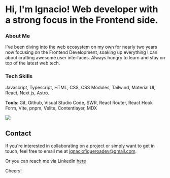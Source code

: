 # Hi, I'm Ignacio! Web developer with a strong focus in the Frontend side.

### About Me
I've been diving into the web ecosystem on my own for nearly two years now focusing on the Frontend Development, soaking up everything I can about crafting awesome user interfaces. Always hungry to learn and stay on top of the latest web tech.

### Tech Skills
Javascript, Typescript, HTML, CSS, CSS Modules, Tailwind, Material UI, React, Next.js, Astro.
 
**Tools**:
Git, Github, Visual Studio Code, SWR, React Router, React Hook Form, Vite, pnpm, Velite, Contentlayer, MDX

![](https://github-readme-stats.vercel.app/api/top-langs/?username=figueroaignacio&theme=onedark&hide_border=false&include_all_commits=true&count_private=true&layout=compact)

## Contact
If you're interested in collaborating on a project or simply want to get in touch, feel free to email me at ignaciofigueroadev@gmail.com.

Or you can reach me via LinkedIn [here](https://www.linkedin.com/in/ignacio-figueroa-0a1ba0263)

Cheers!
